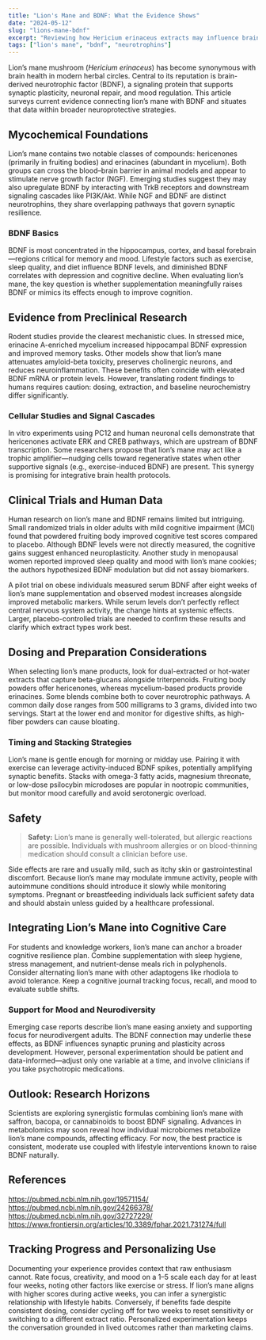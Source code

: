 ```yaml
---
title: "Lion's Mane and BDNF: What the Evidence Shows"
date: "2024-05-12"
slug: "lions-mane-bdnf"
excerpt: "Reviewing how Hericium erinaceus extracts may influence brain-derived neurotrophic factor and cognitive resilience."
tags: ["lion's mane", "bdnf", "neurotrophins"]
---
```


Lion’s mane mushroom (*Hericium erinaceus*) has become synonymous with brain health in modern herbal circles. Central to its reputation is brain-derived neurotrophic factor (BDNF), a signaling protein that supports synaptic plasticity, neuronal repair, and mood regulation. This article surveys current evidence connecting lion’s mane with BDNF and situates that data within broader neuroprotective strategies.

## Mycochemical Foundations

Lion’s mane contains two notable classes of compounds: hericenones (primarily in fruiting bodies) and erinacines (abundant in mycelium). Both groups can cross the blood–brain barrier in animal models and appear to stimulate nerve growth factor (NGF). Emerging studies suggest they may also upregulate BDNF by interacting with TrkB receptors and downstream signaling cascades like PI3K/Akt. While NGF and BDNF are distinct neurotrophins, they share overlapping pathways that govern synaptic resilience.

### BDNF Basics

BDNF is most concentrated in the hippocampus, cortex, and basal forebrain—regions critical for memory and mood. Lifestyle factors such as exercise, sleep quality, and diet influence BDNF levels, and diminished BDNF correlates with depression and cognitive decline. When evaluating lion’s mane, the key question is whether supplementation meaningfully raises BDNF or mimics its effects enough to improve cognition.

## Evidence from Preclinical Research

Rodent studies provide the clearest mechanistic clues. In stressed mice, erinacine A-enriched mycelium increased hippocampal BDNF expression and improved memory tasks. Other models show that lion’s mane attenuates amyloid-beta toxicity, preserves cholinergic neurons, and reduces neuroinflammation. These benefits often coincide with elevated BDNF mRNA or protein levels. However, translating rodent findings to humans requires caution: dosing, extraction, and baseline neurochemistry differ significantly.

### Cellular Studies and Signal Cascades

In vitro experiments using PC12 and human neuronal cells demonstrate that hericenones activate ERK and CREB pathways, which are upstream of BDNF transcription. Some researchers propose that lion’s mane may act like a trophic amplifier—nudging cells toward regenerative states when other supportive signals (e.g., exercise-induced BDNF) are present. This synergy is promising for integrative brain health protocols.

## Clinical Trials and Human Data

Human research on lion’s mane and BDNF remains limited but intriguing. Small randomized trials in older adults with mild cognitive impairment (MCI) found that powdered fruiting body improved cognitive test scores compared to placebo. Although BDNF levels were not directly measured, the cognitive gains suggest enhanced neuroplasticity. Another study in menopausal women reported improved sleep quality and mood with lion’s mane cookies; the authors hypothesized BDNF modulation but did not assay biomarkers.

A pilot trial on obese individuals measured serum BDNF after eight weeks of lion’s mane supplementation and observed modest increases alongside improved metabolic markers. While serum levels don’t perfectly reflect central nervous system activity, the change hints at systemic effects. Larger, placebo-controlled trials are needed to confirm these results and clarify which extract types work best.

## Dosing and Preparation Considerations

When selecting lion’s mane products, look for dual-extracted or hot-water extracts that capture beta-glucans alongside triterpenoids. Fruiting body powders offer hericenones, whereas mycelium-based products provide erinacines. Some blends combine both to cover neurotrophic pathways. A common daily dose ranges from 500 milligrams to 3 grams, divided into two servings. Start at the lower end and monitor for digestive shifts, as high-fiber powders can cause bloating.

### Timing and Stacking Strategies

Lion’s mane is gentle enough for morning or midday use. Pairing it with exercise can leverage activity-induced BDNF spikes, potentially amplifying synaptic benefits. Stacks with omega-3 fatty acids, magnesium threonate, or low-dose psilocybin microdoses are popular in nootropic communities, but monitor mood carefully and avoid serotonergic overload.

## Safety

> **Safety:** Lion’s mane is generally well-tolerated, but allergic reactions are possible. Individuals with mushroom allergies or on blood-thinning medication should consult a clinician before use.

Side effects are rare and usually mild, such as itchy skin or gastrointestinal discomfort. Because lion’s mane may modulate immune activity, people with autoimmune conditions should introduce it slowly while monitoring symptoms. Pregnant or breastfeeding individuals lack sufficient safety data and should abstain unless guided by a healthcare professional.

## Integrating Lion’s Mane into Cognitive Care

For students and knowledge workers, lion’s mane can anchor a broader cognitive resilience plan. Combine supplementation with sleep hygiene, stress management, and nutrient-dense meals rich in polyphenols. Consider alternating lion’s mane with other adaptogens like rhodiola to avoid tolerance. Keep a cognitive journal tracking focus, recall, and mood to evaluate subtle shifts.

### Support for Mood and Neurodiversity

Emerging case reports describe lion’s mane easing anxiety and supporting focus for neurodivergent adults. The BDNF connection may underlie these effects, as BDNF influences synaptic pruning and plasticity across development. However, personal experimentation should be patient and data-informed—adjust only one variable at a time, and involve clinicians if you take psychotropic medications.

## Outlook: Research Horizons

Scientists are exploring synergistic formulas combining lion’s mane with saffron, bacopa, or cannabinoids to boost BDNF signaling. Advances in metabolomics may soon reveal how individual microbiomes metabolize lion’s mane compounds, affecting efficacy. For now, the best practice is consistent, moderate use coupled with lifestyle interventions known to raise BDNF naturally.

## References

https://pubmed.ncbi.nlm.nih.gov/19571154/
https://pubmed.ncbi.nlm.nih.gov/24266378/
https://pubmed.ncbi.nlm.nih.gov/32727229/
https://www.frontiersin.org/articles/10.3389/fphar.2021.731274/full


## Tracking Progress and Personalizing Use

Documenting your experience provides context that raw enthusiasm cannot. Rate focus, creativity, and mood on a 1–5 scale each day for at least four weeks, noting other factors like exercise or stress. If lion’s mane aligns with higher scores during active weeks, you can infer a synergistic relationship with lifestyle habits. Conversely, if benefits fade despite consistent dosing, consider cycling off for two weeks to reset sensitivity or switching to a different extract ratio. Personalized experimentation keeps the conversation grounded in lived outcomes rather than marketing claims.

